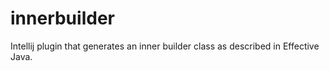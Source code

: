 innerbuilder
============

Intellij plugin that generates an inner builder class as described in Effective Java.
